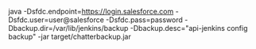 java -Dsfdc.endpoint=https://login.salesforce.com -Dsfdc.user=user@salesforce -Dsfdc.pass=password -Dbackup.dir=/var/lib/jenkins/backup -Dbackup.desc="api-jenkins config backup" -jar target/chatterbackup.jar